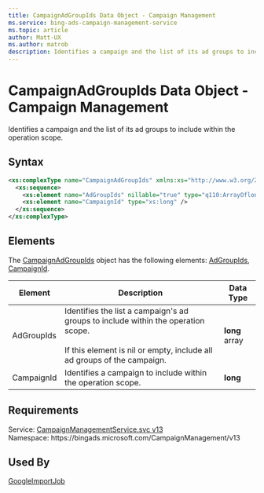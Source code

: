 ```yaml
---
title: CampaignAdGroupIds Data Object - Campaign Management
ms.service: bing-ads-campaign-management-service
ms.topic: article
author: Matt-UX
ms.author: matrob
description: Identifies a campaign and the list of its ad groups to include within the operation scope.
---
```

# CampaignAdGroupIds Data Object - Campaign Management
Identifies a campaign and the list of its ad groups to include within the operation scope. 

## Syntax
```xml
<xs:complexType name="CampaignAdGroupIds" xmlns:xs="http://www.w3.org/2001/XMLSchema">
  <xs:sequence>
    <xs:element name="AdGroupIds" nillable="true" type="q110:ArrayOflong" xmlns:q110="http://schemas.microsoft.com/2003/10/Serialization/Arrays" />
    <xs:element name="CampaignId" type="xs:long" />
  </xs:sequence>
</xs:complexType>
```

## <a name="elements"></a>Elements

The [CampaignAdGroupIds](campaignadgroupids.md) object has the following elements: [AdGroupIds](#adgroupids), [CampaignId](#campaignid).

|Element|Description|Data Type|
|-----------|---------------|-------------|
|<a name="adgroupids"></a>AdGroupIds|Identifies the list a campaign's ad groups to include within the operation scope.<br/><br/>If this element is nil or empty, include all ad groups of the campaign.|**long** array|
|<a name="campaignid"></a>CampaignId|Identifies a campaign to include within the operation scope.|**long**|

## Requirements
Service: [CampaignManagementService.svc v13](https://campaign.api.bingads.microsoft.com/Api/Advertiser/CampaignManagement/v13/CampaignManagementService.svc)  
Namespace: https\://bingads.microsoft.com/CampaignManagement/v13  

## Used By
[GoogleImportJob](googleimportjob.md)  
